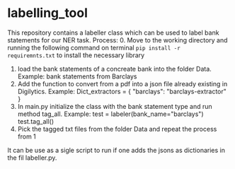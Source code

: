 # labelling_tool

This repository contains a labeller class which can be used to label bank statements for our NER task. 
Process: 
  0. Move to the working directory and running the following command on terminal `pip install -r requiremnts.txt` to install the necessary library
  1. load the bank statements of a concreate bank into the folder Data. Example: bank statements from Barclays
  2. Add the function to convert from a pdf into a json file already existing in Digilytics. Example:
                Dict_extractors = {
                  "barclays": "barclays-extractor"
                  }
  3. In main.py initialize the class with the bank statement type and run method tag_all. Example:
                test = labeler(bank_name="barclays")
                test.tag_all()
  4. Pick the tagged txt files from the folder Data and repeat the process from 1
  
It can be use as a sigle script to run if one adds the jsons as dictionaries in the fil labeller.py.
